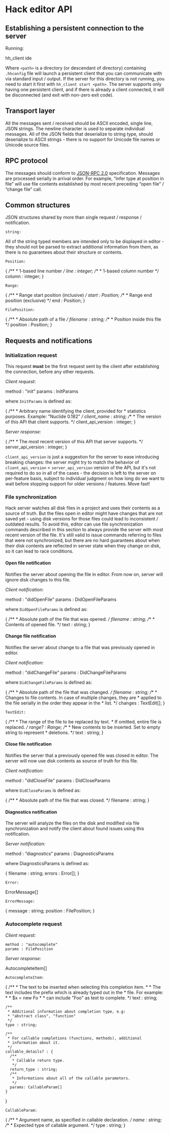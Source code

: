 # Hack editor API

## Establishing a persistent connection to the server

Running:

  hh_client ide <path>

Where `<path>` is a directory (or descendant of directory) containing `.hhconfig` file will launch a persistent client that you can communicate with via standard input / output. If the server for this directory is not running, you need to start it first with `hh_client start <path>`. The server supports only having one persistent client, and if there is already a client connected, it will be disconnected (and exit with non-zero exit code).

## Transport layer

All the messages sent / received should be ASCII encoded, single line, JSON strings. The newline character is used to separate individual messages. All of the JSON fields that deserialize to string type, should deserialize to ASCII strings - there is no support for Unicode file names or Unicode source files.

## RPC protocol

The messages should conform to [JSON-RPC 2.0](http://www.jsonrpc.org/specification) specification. Messages are processed serially in arrival order. For example, “infer type at position in file” will use file contents established by most recent preceding “open file” / “change file” call.

## Common structures

JSON structures shared by more than single request / response / notification.

`string:`

All of the string typed members are intended only to be displayed in editor - they should not be parsed to extract additional information from them, as there is no guarantees about their structure or contents.

`Position:`

  {
    /**
     * 1-based line number
     */
    line : integer;
    /**
     * 1-based column number
     */
    column : integer;
  }

`Range:`

  {
    /**
     * Range start position (inclusive)
     */
    start : Position;
    /**
     * Range end position (exclusive)
     */
    end : Position;
  }

`FilePosition:`

  {
    /**
     * Absolute path of a file
     */
    filename : string;
    /**
     * Position inside this file
     */
    position : Position;
  }

## Requests and notifications

### Initialization request

This request **must** be the first request sent by the client after establishing the connection, before any other requests.

*Client request:*

  method : "init"
  params : InitParams

where `InitParams` is defined as:

  {
    /**
     * Arbitrary name identifying the client, provided for
     * statistics purposes. Example: "Nuclide 0.182"
     */
    client_name : string;
    /**
     * The version of this API that client supports.
     */
    client_api_version : integer;
  }

*Server response:*

  {
    /**
     * The most recent version of this API that server supports.
     */
    server_api_version : integer;
  }

`client_api_version` is just a suggestion for the server to ease introducing breaking changes: the server might try to match the behavior of `client_api_version` < `server_api_version` version of the API, but it's not required to do so in all of the cases - the decision is left to the server on per-feature basis, subject to individual judgment on how long do we want to wait before stopping support for older versions / features. Move fast!

### File synchronization

Hack server watches all disk files in a project and uses their contents as a source of truth. But the files open in editor might have changes that are not saved yet - using disk versions for those files could lead to inconsistent / outdated results. To avoid this, editor can use file synchronization commands described in this section to always provide the server with most recent version of the file. It's still valid to issue commands referring to files that were not synchronized, but there are no hard guarantees about when their disk contents are reflected in server state when they change on disk, so it can lead to race conditions.

#### Open file notification

Notifies the server about opening the file in editor. From now on, server will ignore disk changes to this file.

*Client notification:*

  method : "didOpenFile"
  params : DidOpenFileParams

where `DidOpenFileParams` is defined as:

  {
    /**
     * Absolute path of the file that was opened.
     */
    filename : string;
    /**
     * Contents of opened file.
     */
    text : string;
  }

#### Change file notification

Notifies the server about change to a file that was previously opened in editor.

*Client notification:*

  method : "didChangeFile"
  params : DidChangeFileParams

where `DidChangeFileParams` is defined as:

  {
    /**
     * Absolute path of the file that was changed.
     */
    filename : string;
    /**
     * Changes to file contents. In case of multiple changes, they are
     * applied to the file serially in the order they appear in the
     * list.
     */
    changes : TextEdit[];
  }

`TextEdit:`

  {
    /**
     * The range of the file to be replaced by text.
     * If omitted, entire file is replaced.
     */
    range? : Range;
    /**
     * New contents to be inserted. Set to empty string to represent
     * deletions.
     */
    text : string;
  }

#### Close file notification

Notifies the server that a previously opened file was closed in editor. The server will now use disk contents as source of truth for this file.

*Client notification:*

  method : "didCloseFile"
  params : DidCloseParams

where `DidCloseParams` is defined as:

  {
    /**
     * Absolute path of the file that was closed.
     */
    filename : string;
  }

#### Diagnostics notification

The server will analyze the files on the disk and modified via file synchronization and notify the client about found issues using this notification.

*Server notification:*

  method : “diagnostics”
  params : DiagnosticsParams

where DiagnosticsParams is defined as:

  {
    filename : string;
    errors : Error[];
  }

`Error:`

  ErrorMessage[]

`ErrorMessage:`

  {
    message : string;
    position : FilePosition;
  }

### Autocomplete request

*Client request:*

    method : "autocomplete"
    params : FilePosition

*Server response:*

  AutocompleteItem[]

`AutocompleteItem:`

  {
    /**
     * The text to be inserted when selecting this completion item.
     *
     * The text includes the prefix which is already typed out in the
     * file. For example:
     *
     * $x = new Fo<autocomplete here>
     *
     * can include "Foo" as text to complete.
     */
    text : string;

    /**
     * Additional information about completion type, e.g:
     * "abstract class", "function"
     */
    type : string;

    /**
     * For callable completions (functions, methods), additional
     * information about it.
     */
    callable_details? : {
      /**
       * Callable return type.
       */
      return_type : string;
      /**
       * Informations about all of the callable parameters.
       */
      params: CallableParam[]
    }  
  }

`CallableParam:`

  {
    /**
     * Argument name, as specified in callable declaration.
     */
    name : string;
    /**
     * Expected type of callable argument.
     */
    type : string;
  }
